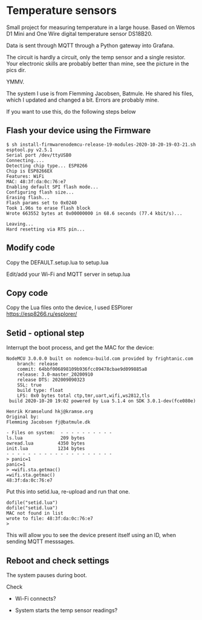 # Temperature sensors

Small project for measuring temperature in a large house.
Based on Wemos D1 Mini and One Wire digital temperature sensor DS18B20.

Data is sent through MQTT through a Python gateway into Grafana.

The circuit is hardly a circuit, only the temp sensor and a single resistor. Your electronic skills are probably better than mine, see the picture in the pics dir.

YMMV.

The system I use is from Flemming Jacobsen, Batmule. He shared his files, which I updated and changed a bit. Errors are probably mine.

If you want to use this, do the following steps below


## Flash your device using the Firmware

```
$ sh install-firmwarenodemcu-release-19-modules-2020-10-20-19-03-21.sh
esptool.py v2.5.1
Serial port /dev/ttyUSB0
Connecting....
Detecting chip type... ESP8266
Chip is ESP8266EX
Features: WiFi
MAC: 48:3f:da:0c:76:e7
Enabling default SPI flash mode...
Configuring flash size...
Erasing flash...
Flash params set to 0x0240
Took 1.96s to erase flash block
Wrote 663552 bytes at 0x00000000 in 68.6 seconds (77.4 kbit/s)...

Leaving...
Hard resetting via RTS pin...
```

## Modify code

Copy the DEFAULT.setup.lua to setup.lua

Edit/add your Wi-Fi and MQTT server in setup.lua

## Copy code
Copy the Lua files onto the device, I used ESPlorer
https://esp8266.ru/esplorer/

## Setid - optional step

Interrupt the boot process, and get the MAC for the device:
```
NodeMCU 3.0.0.0 built on nodemcu-build.com provided by frightanic.com
	branch: release
	commit: 64bbf006898109b936fcc09478cbae9d099885a8
	release: 3.0-master_20200910
	release DTS: 202009090323
	SSL: true
	build type: float
	LFS: 0x0 bytes total ctp,tmr,uart,wifi,ws2812,tls
 build 2020-10-20 19:02 powered by Lua 5.1.4 on SDK 3.0.1-dev(fce080e)

Henrik Kramselund hkj@kramse.org
Original by:
Flemming Jacobsen fj@batmule.dk

- Files on system:  - - - - - - - - - -
ls.lua              209 bytes
owread.lua         4350 bytes
init.lua           1234 bytes
- - - - - - - - - - - - - - - - - - - -
> panic=1
panic=1
> =wifi.sta.getmac()
=wifi.sta.getmac()
48:3f:da:0c:76:e7
```

Put this into setid.lua, re-upload and run that one.

```
dofile("setid.lua")
dofile("setid.lua")
MAC not found in list
wrote to file: 48:3f:da:0c:76:e7
>
```
This will allow you to see the device present itself using an ID, when sending MQTT messsages.


## Reboot and check settings

The system pauses during boot.

Check

* Wi-Fi connects?

* System starts the temp sensor readings?
